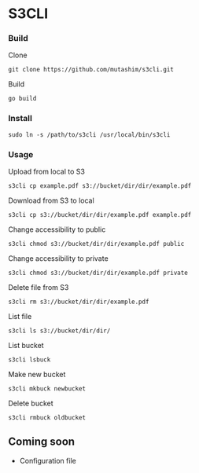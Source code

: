 # S3CLI


### Build

Clone

`git clone https://github.com/mutashim/s3cli.git`

Build

`go build`

### Install

`sudo ln -s /path/to/s3cli /usr/local/bin/s3cli`

### Usage

Upload from local to S3

`s3cli cp example.pdf s3://bucket/dir/dir/example.pdf` 

Download from S3 to local

`s3cli cp s3://bucket/dir/dir/example.pdf example.pdf`

Change accessibility to public

`s3cli chmod s3://bucket/dir/dir/example.pdf public`

Change accessibility to private

`s3cli chmod s3://bucket/dir/dir/example.pdf private`

Delete file from S3

`s3cli rm s3://bucket/dir/dir/example.pdf`

List file

`s3cli ls s3://bucket/dir/dir/`

List bucket

`s3cli lsbuck`

Make new bucket

`s3cli mkbuck newbucket`

Delete bucket

`s3cli rmbuck oldbucket`

## Coming soon

- Configuration file